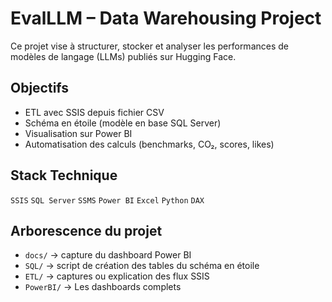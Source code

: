 #  EvalLLM – Data Warehousing Project

Ce projet vise à structurer, stocker et analyser les performances de modèles de langage (LLMs) publiés sur Hugging Face.

##  Objectifs

- ETL avec SSIS depuis fichier CSV
- Schéma en étoile (modèle en base SQL Server)
- Visualisation sur Power BI
- Automatisation des calculs (benchmarks, CO₂, scores, likes)

##  Stack Technique

`SSIS` `SQL Server` `SSMS` `Power BI` `Excel` `Python` `DAX`

##  Arborescence du projet

- `docs/` → capture du dashboard Power BI
- `SQL/` → script de création des tables du schéma en étoile
- `ETL/` → captures ou explication des flux SSIS
- `PowerBI/` → Les dashboards complets

